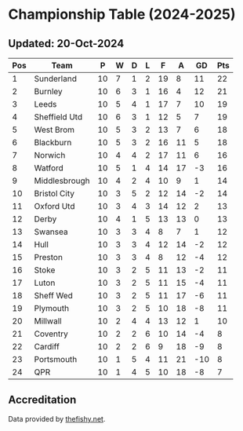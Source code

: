 # Championship Table (2024-2025)
## Updated: 20-Oct-2024

| Pos | Team | P | W | D | L | F | A | GD | Pts |
| --- | --- | --- | --- | --- | --- | --- | --- | --- | --- |
| 1 | Sunderland | 10 | 7 | 1 | 2 | 19 | 8 | 11 | 22 |
| 2 | Burnley | 10 | 6 | 3 | 1 | 16 | 4 | 12 | 21 |
| 3 | Leeds | 10 | 5 | 4 | 1 | 17 | 7 | 10 | 19 |
| 4 | Sheffield Utd | 10 | 6 | 3 | 1 | 12 | 5 | 7 | 19 |
| 5 | West Brom | 10 | 5 | 3 | 2 | 13 | 7 | 6 | 18 |
| 6 | Blackburn | 10 | 5 | 3 | 2 | 16 | 11 | 5 | 18 |
| 7 | Norwich | 10 | 4 | 4 | 2 | 17 | 11 | 6 | 16 |
| 8 | Watford | 10 | 5 | 1 | 4 | 14 | 17 | -3 | 16 |
| 9 | Middlesbrough | 10 | 4 | 2 | 4 | 10 | 9 | 1 | 14 |
| 10 | Bristol City | 10 | 3 | 5 | 2 | 12 | 14 | -2 | 14 |
| 11 | Oxford Utd | 10 | 3 | 4 | 3 | 14 | 12 | 2 | 13 |
| 12 | Derby | 10 | 4 | 1 | 5 | 13 | 13 | 0 | 13 |
| 13 | Swansea | 10 | 3 | 3 | 4 | 8 | 7 | 1 | 12 |
| 14 | Hull | 10 | 3 | 3 | 4 | 12 | 14 | -2 | 12 |
| 15 | Preston | 10 | 3 | 3 | 4 | 8 | 12 | -4 | 12 |
| 16 | Stoke | 10 | 3 | 2 | 5 | 11 | 13 | -2 | 11 |
| 17 | Luton | 10 | 3 | 2 | 5 | 11 | 15 | -4 | 11 |
| 18 | Sheff Wed | 10 | 3 | 2 | 5 | 11 | 17 | -6 | 11 |
| 19 | Plymouth | 10 | 3 | 2 | 5 | 10 | 18 | -8 | 11 |
| 20 | Millwall | 10 | 2 | 4 | 4 | 13 | 12 | 1 | 10 |
| 21 | Coventry | 10 | 2 | 2 | 6 | 10 | 14 | -4 | 8 |
| 22 | Cardiff | 10 | 2 | 2 | 6 | 9 | 18 | -9 | 8 |
| 23 | Portsmouth | 10 | 1 | 5 | 4 | 11 | 21 | -10 | 8 |
| 24 | QPR | 10 | 1 | 4 | 5 | 10 | 18 | -8 | 7 |

## Accreditation 

Data provided by [thefishy.net](https://www.thefishy.net/).